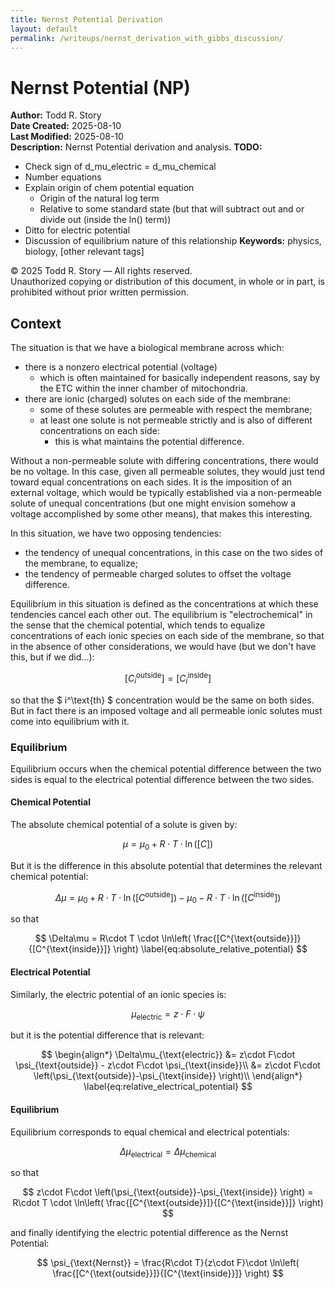 ```yaml
---
title: Nernst Potential Derivation
layout: default
permalink: /writeups/nernst_derivation_with_gibbs_discussion/
---
```


# Nernst Potential (NP)

**Author:** Todd R. Story  
**Date Created:** 2025-08-10  
**Last Modified:** 2025-08-10  
**Description:** Nernst Potential derivation and analysis. 
**TODO:** 
- Check sign of d_mu_electric = d_mu_chemical   
- Number equations
- Explain origin of chem potential equation
  - Origin of the natural log term
  - Relative to some standard state (but that will subtract out and or divide out (inside the ln() term))
- Ditto for electric potential
- Discussion of equilibrium nature of this relationship
**Keywords:** physics, biology, [other relevant tags]  

© 2025 Todd R. Story — All rights reserved.  
Unauthorized copying or distribution of this document, in whole or in part, is prohibited without prior written permission.

## Context
The situation is that we have a biological membrane across which:
* there is a nonzero electrical potential (voltage)
  - which is often maintained for basically independent reasons, say by the ETC within the inner chamber of mitochondria.
* there are ionic (charged) solutes on each side of the membrane:
  - some of these solutes are permeable with respect the membrane;
  - at least one solute is not permeable strictly and is also of different concentrations on each side:
    - this is what maintains the potential difference.

Without a non-permeable solute with differing concentrations, there would be no voltage. In this case, given all permeable solutes, they would just tend toward equal concentrations on each sides.  It is the imposition of an external voltage, which would be typically established via a non-permeable solute of unequal concentrations (but one might envision somehow a voltage accomplished by some other means), that makes this interesting.  

In this situation, we have two opposing tendencies:
* the tendency of unequal concentrations, in this case on the two sides of the membrane, to equalize;
* the tendency of permeable charged solutes to offset the voltage difference.

Equilibrium in this situation is defined as the concentrations at which these tendencies cancel each other out.  The equilibrium is "electrochemical" in the sense that the chemical potential, which tends to equalize concentrations of each ionic species on each side of the membrane, so that in the absence of other considerations, we would have (but we don't have this, but if we did...):

$$
[C_{i}^{\text{outside}}] = [C_{i}^{\text{inside}}]
\label{eq:trivial_equilibrium}
$$

so that the $ i^\text{th} $ concentration would be the same on both sides.  But in fact there is an imposed voltage and all permeable ionic solutes must come into equilibrium with it.

### Equilibrium

Equilibrium occurs when the chemical potential difference between the two sides is equal to the electrical potential difference between the two sides.

#### Chemical Potential

The absolute chemical potential of a solute is given by:

$$ \mu = \mu_{\text{0}} + R\cdot T \cdot \ln\left( [C] \right) 
\label{eq:absolute_chemical_potential}$$

But it is the difference in this absolute potential that determines the relevant chemical potential:

$$ 
\Delta\mu = \mu_{\text{0}} + R\cdot T \cdot \ln\left( [C^{\text{outside}}] \right) - \mu_{\text{0}} - R\cdot T \cdot \ln\left( [C^{\text{inside}}] \right)
$$

so that

$$ 
\Delta\mu = R\cdot T \cdot \ln\left( \frac{[C^{\text{outside}}]}{[C^{\text{inside}}]} \right)
\label{eq:absolute_relative_potential}
$$

#### Electrical Potential
 
Similarly, the electric potential of an ionic species is:

$$
\mu_{\text{electric}} = z\cdot F\cdot \psi
\label{eq:absolute_electrical_potential}
$$

but it is the potential difference that is relevant:

$$
\begin{align*}
\Delta\mu_{\text{electric}} &= z\cdot F\cdot \psi_{\text{outside}} -  z\cdot F\cdot \psi_{\text{inside}}\\
                            &= z\cdot F\cdot \left(\psi_{\text{outside}}-\psi_{\text{inside}} \right)\\
\end{align*}
\label{eq:relative_electrical_potential}
$$ 

#### Equilibrium
Equilibrium corresponds to equal chemical and electrical potentials:

$$
\Delta\mu_{\text{electrical}} = \Delta\mu_{\text{chemical}}
\label{eq:nernst_potential}
$$

so that

$$
z\cdot F\cdot \left(\psi_{\text{outside}}-\psi_{\text{inside}} \right) = R\cdot T \cdot \ln\left( \frac{[C^{\text{outside}}]}{[C^{\text{inside}}]} \right)
$$ 

and finally identifying the electric potential difference as the Nernst Potential:

$$
\psi_{\text{Nernst}} = \frac{R\cdot T}{z\cdot F}\cdot \ln\left( \frac{[C^{\text{outside}}]}{[C^{\text{inside}}]} \right)
$$ 

